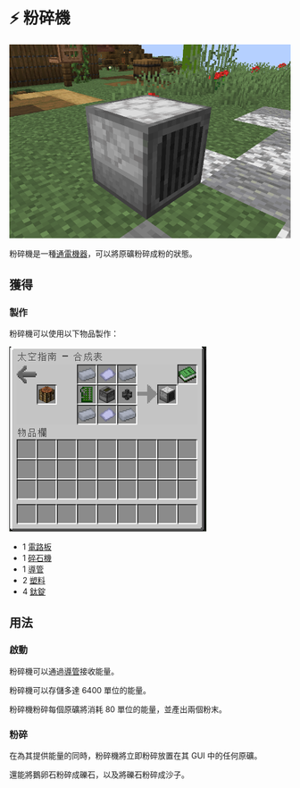 # ⚡ 粉碎機

![](<../.gitbook/assets/image (220) (1).png>)

粉碎機是一種[通電機器](../space/energy-systems.md)，可以將原礦粉碎成粉的狀態。

## 獲得

### 製作

粉碎機可以使用以下物品製作：

![](<../.gitbook/assets/image (242) (1).png>)

* 1 [電路板](Circuit-Board.md)
* 1 [碎石機](Block-Breaker.md)
* 1 [導管](Conduit.md)
* 2 [塑料](Plastic.md)
* 4 [鈦錠](titanium-ingot.md)

## 用法

### 啟動

粉碎機可以通過[導管](Conduit.md)接收能量。

粉碎機可以存儲多達 6400 單位的能量。

粉碎機粉碎每個原礦將消耗 80 單位的能量，並產出兩個粉末。

### 粉碎

在為其提供能量的同時，粉碎機將立即粉碎放置在其 GUI 中的任何原礦。

還能將鵝卵石粉碎成礫石，以及將礫石粉碎成沙子。
